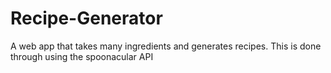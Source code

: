 # Recipe-Generator
A web app that takes many ingredients and generates recipes. This is done through using the spoonacular API 
